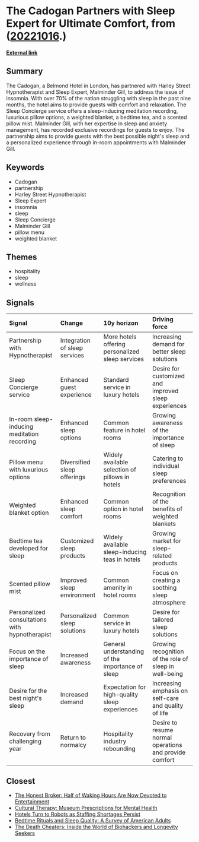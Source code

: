 # __The Cadogan Partners with Sleep Expert for Ultimate Comfort__, from ([20221016](https://kghosh.substack.com/p/20221016).)

__[External link](https://mediahub.belmond.com/introducing-the-sleep-concierge-at-the-cadogan-a-belmond-hotel/?utm_source=substack&utm_medium=email)__



## Summary

The Cadogan, a Belmond Hotel in London, has partnered with Harley Street Hypnotherapist and Sleep Expert, Malminder Gill, to address the issue of insomnia. With over 70% of the nation struggling with sleep in the past nine months, the hotel aims to provide guests with comfort and relaxation. The Sleep Concierge service offers a sleep-inducing meditation recording, luxurious pillow options, a weighted blanket, a bedtime tea, and a scented pillow mist. Malminder Gill, with her expertise in sleep and anxiety management, has recorded exclusive recordings for guests to enjoy. The partnership aims to provide guests with the best possible night's sleep and a personalized experience through in-room appointments with Malminder Gill.

## Keywords

* Cadogan
* partnership
* Harley Street Hypnotherapist
* Sleep Expert
* insomnia
* sleep
* Sleep Concierge
* Malminder Gill
* pillow menu
* weighted blanket

## Themes

* hospitality
* sleep
* wellness

## Signals

| Signal                                         | Change                        | 10y horizon                                      | Driving force                                          |
|:-----------------------------------------------|:------------------------------|:-------------------------------------------------|:-------------------------------------------------------|
| Partnership with Hypnotherapist                | Integration of sleep services | More hotels offering personalized sleep services | Increasing demand for better sleep solutions           |
| Sleep Concierge service                        | Enhanced guest experience     | Standard service in luxury hotels                | Desire for customized and improved sleep experiences   |
| In-room sleep-inducing meditation recording    | Enhanced sleep options        | Common feature in hotel rooms                    | Growing awareness of the importance of sleep           |
| Pillow menu with luxurious options             | Diversified sleep offerings   | Widely available selection of pillows in hotels  | Catering to individual sleep preferences               |
| Weighted blanket option                        | Enhanced sleep comfort        | Common option in hotel rooms                     | Recognition of the benefits of weighted blankets       |
| Bedtime tea developed for sleep                | Customized sleep products     | Widely available sleep-inducing teas in hotels   | Growing market for sleep-related products              |
| Scented pillow mist                            | Improved sleep environment    | Common amenity in hotel rooms                    | Focus on creating a soothing sleep atmosphere          |
| Personalized consultations with hypnotherapist | Personalized sleep solutions  | Common service in luxury hotels                  | Desire for tailored sleep solutions                    |
| Focus on the importance of sleep               | Increased awareness           | General understanding of the importance of sleep | Growing recognition of the role of sleep in well-being |
| Desire for the best night's sleep              | Increased demand              | Expectation for high-quality sleep experiences   | Increasing emphasis on self-care and quality of life   |
| Recovery from challenging year                 | Return to normalcy            | Hospitality industry rebounding                  | Desire to resume normal operations and provide comfort |

## Closest

* [The Honest Broker: Half of Waking Hours Are Now Devoted to Entertainment](c5c2c794f1426e6e307a9df3f9ff61f6)
* [Cultural Therapy: Museum Prescriptions for Mental Health](3c807d80ce080c015f1fc14086b7a09e)
* [Hotels Turn to Robots as Staffing Shortages Persist](b35030f7ffb9e082dea84058ac63f3ca)
* [Bedtime Rituals and Sleep Quality: A Survey of American Adults](615b115fc368aacddda24fb30f9ddf44)
* [The Death Cheaters: Inside the World of Biohackers and Longevity Seekers](1877ad2c0ed4b7803dde21574102284a)